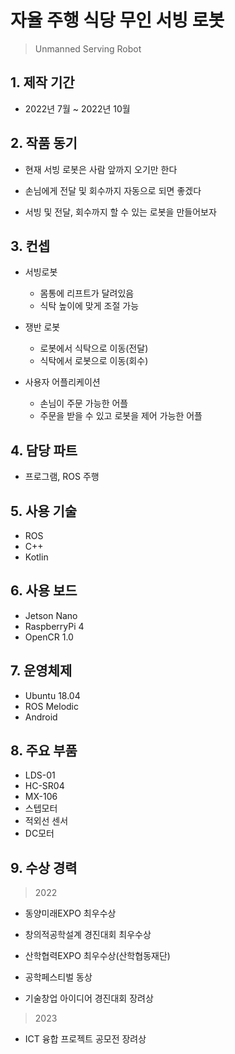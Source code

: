 # 자율 주행 식당 무인 서빙 로봇
> Unmanned Serving Robot

## 1. 제작 기간
- 2022년 7월 ~ 2022년 10월

## 2. 작품 동기
- 현재 서빙 로봇은 사람 앞까지 오기만 한다

- 손님에게 전달 및 회수까지 자동으로 되면 좋겠다

- 서빙 및 전달, 회수까지 할 수 있는 로봇을 만들어보자

## 3. 컨셉

* 서빙로봇
    * 몸통에 리프트가 달려있음
    * 식탁 높이에 맞게 조절 가능

* 쟁반 로봇
    * 로봇에서 식탁으로 이동(전달)
    * 식탁에서 로봇으로 이동(회수)

* 사용자 어플리케이션
    * 손님이 주문 가능한 어플
    * 주문을 받을 수 있고 로봇을 제어 가능한 어플

## 4. 담당 파트
- 프로그램, ROS 주행

## 5. 사용 기술
- ROS
- C++
- Kotlin

## 6. 사용 보드
- Jetson Nano
- RaspberryPi 4
- OpenCR 1.0

## 7. 운영체제
- Ubuntu 18.04
- ROS Melodic
- Android

## 8. 주요 부품
- LDS-01
- HC-SR04
- MX-106
- 스텝모터
- 적외선 센서
- DC모터

## 9. 수상 경력
> 2022
- 동양미래EXPO 최우수상

- 창의적공학설계 경진대회 최우수상

- 산학협력EXPO 최우수상(산학협동재단)

- 공학페스티벌 동상

- 기술창업 아이디어 경진대회 장려상

> 2023
- ICT 융합 프로젝트 공모전 장려상
